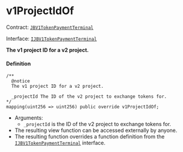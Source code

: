 # v1ProjectIdOf

Contract: [`JBV1TokenPaymentTerminal`](/v4/deprecated/v2/contracts/or-payment-terminals/jbv1tokenpaymentterminal/README.md)​‌

Interface: [`IJBV1TokenPaymentTerminal`](/v4/deprecated/v2/interfaces/ijbv1tokenpaymentterminal.md)

**The v1 project ID for a v2 project.**

#### Definition

```
/**
  @notice
  The v1 project ID for a v2 project.

  _projectId The ID of the v2 project to exchange tokens for.
*/
mapping(uint256 => uint256) public override v1ProjectIdOf;
```

* Arguments:
  * `_projectId` is the ID of the v2 project to exchange tokens for.
* The resulting view function can be accessed externally by anyone.
* The resulting function overrides a function definition from the [`IJBV1TokenPaymentTerminal`](/v4/deprecated/v2/interfaces/ijbv1tokenpaymentterminal.md) interface.
